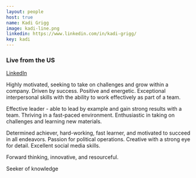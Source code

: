 ```yaml
---
layout: people
host: true
name: Kadi Grigg
image: kadi-line.png
linkedin: https://www.linkedin.com/in/kadi-grigg/
key: kadi
---
```


### Live from the US

[LinkedIn]({{page.linkedin}})

Highly motivated, seeking to take on challenges and grow within a company. Driven by success. 
Positive and energetic. Exceptional interpersonal skills with the ability to work effectively as part of a team.

Effective leader - able to lead by example and gain strong results with a team. 
Thriving in a fast-paced environment. Enthusiastic in taking on challenges and learning new materials. 

Determined achiever, hard-working, fast learner, and motivated to succeed in all endeavors. 
Passion for political operations. Creative with a strong eye for detail. Excellent social media skills. 

Forward thinking, innovative, and resourceful.

Seeker of knowledge